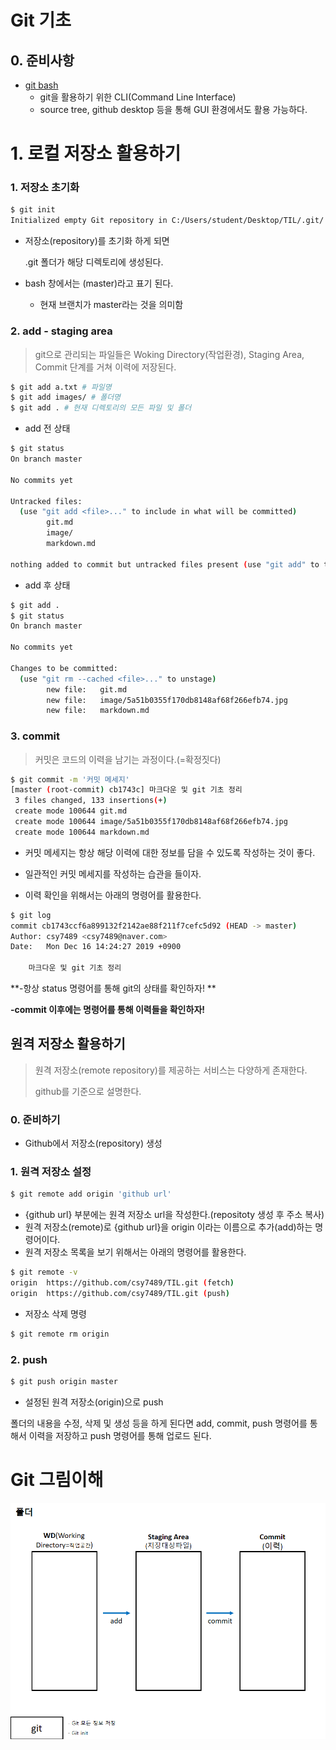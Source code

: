 # Git 기초

## 0. 준비사항

* [git bash](https://gitforwindows.org/)
  * git을 활용하기 위한 CLI(Command Line Interface)
  * source tree, github desktop 등을 통해 GUI 환경에서도 활용 가능하다.



# 1. 로컬 저장소 활용하기

### 1. 저장소 초기화

```bash
$ git init
Initialized empty Git repository in C:/Users/student/Desktop/TIL/.git/
```



* 저장소(repository)를 초기화 하게 되면

  .git 폴더가 해당 디렉토리에 생성된다.

* bash 창에서는 (master)라고 표기 된다.

  * 현재 브랜치가 master라는 것을 의미함



### 2. add - staging area

> git으로 관리되는 파일들은 Woking Directory(작업환경), Staging Area, Commit 단계를 거쳐 이력에 저장된다.

```bash
$ git add a.txt # 파일명
$ git add images/ # 폴더명
$ git add . # 현재 디렉토리의 모든 파일 및 폴더
```



* add 전 상태

```bash
$ git status
On branch master

No commits yet

Untracked files:
  (use "git add <file>..." to include in what will be committed)
        git.md
        image/
        markdown.md

nothing added to commit but untracked files present (use "git add" to track)

```



* add 후 상태

```bash
$ git add .
$ git status
On branch master

No commits yet

Changes to be committed:
  (use "git rm --cached <file>..." to unstage)
        new file:   git.md
        new file:   image/5a51b0355f170db8148af68f266efb74.jpg
        new file:   markdown.md

```



### 3.  commit

> 커밋은 코드의 이력을 남기는 과정이다.(=확정짓다)



```bash
$ git commit -m '커밋 메세지'
[master (root-commit) cb1743c] 마크다운 및 git 기초 정리
 3 files changed, 133 insertions(+)
 create mode 100644 git.md
 create mode 100644 image/5a51b0355f170db8148af68f266efb74.jpg
 create mode 100644 markdown.md

```

* 커밋 메세지는 항상 해당 이력에 대한 정보를 담을 수 있도록 작성하는 것이 좋다.

* 일관적인 커밋 메세지를 작성하는 습관을 들이자.
* 이력 확인을 위해서는 아래의 명령어를 활용한다.

```bash
$ git log
commit cb1743ccf6a899132f2142ae88f211f7cefc5d92 (HEAD -> master)
Author: csy7489 <csy7489@naver.com>
Date:   Mon Dec 16 14:24:27 2019 +0900

    마크다운 및 git 기초 정리
```



**-항상 status 명령어를 통해 git의 상태를 확인하자! **

**-commit 이후에는 명령어를 통해 이력들을 확인하자!**



## 원격 저장소 활용하기

> 원격 저장소(remote repository)를 제공하는 서비스는 다양하게 존재한다.
>
> github를 기준으로 설명한다.



### 0. 준비하기

* Github에서 저장소(repository) 생성



### 1. 원격 저장소 설정

```bash
$ git remote add origin 'github url'
```

* {github url} 부분에는 원격 저장소 url을 작성한다.(repositoty 생성 후 주소 복사)
* 원격 저장소(remote)로 {github url}을 origin 이라는 이름으로 추가(add)하는 명령어이다.
* 원격 저장소 목록을 보기 위해서는 아래의 명령어를 활용한다.

```bash
$ git remote -v
origin  https://github.com/csy7489/TIL.git (fetch)
origin  https://github.com/csy7489/TIL.git (push)
```

* 저장소 삭제 명령

```bash
$ git remote rm origin
```





### 2. push

```bash
$ git push origin master
```

* 설정된 원격 저장소(origin)으로 push

폴더의 내용을 수정, 삭제 및 생성 등을 하게 된다면 add, commit, push 명령어를 통해서 이력을 저장하고 push 명령어를 통해 업로드 된다.



# Git 그림이해

![git](image/git.gif)

